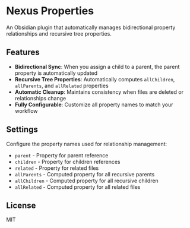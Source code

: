 # Nexus Properties

An Obsidian plugin that automatically manages bidirectional property relationships and recursive tree properties.

## Features

- **Bidirectional Sync**: When you assign a child to a parent, the parent property is automatically updated
- **Recursive Tree Properties**: Automatically computes `allChildren`, `allParents`, and `allRelated` properties
- **Automatic Cleanup**: Maintains consistency when files are deleted or relationships change
- **Fully Configurable**: Customize all property names to match your workflow

## Settings

Configure the property names used for relationship management:
- `parent` - Property for parent reference
- `children` - Property for children references
- `related` - Property for related files
- `allParents` - Computed property for all recursive parents
- `allChildren` - Computed property for all recursive children
- `allRelated` - Computed property for all related files

## License

MIT